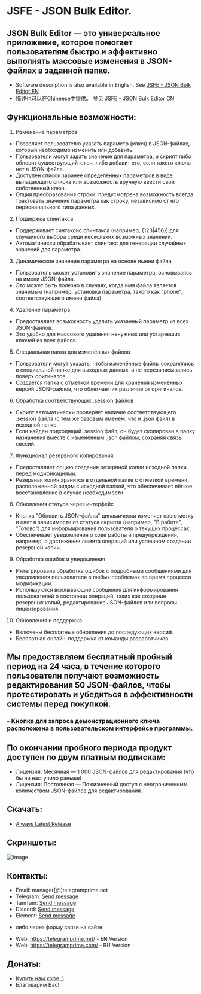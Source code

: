 # JSFE - JSON Bulk Editor.
## JSON Bulk Editor — это универсальное приложение, которое помогает пользователям быстро и эффективно выполнять массовые изменения в JSON-файлах в заданной папке.

* Software description is also available in English. See [JSFE - JSON Bulk Editor EN](https://github.com/telegram-prime/json-files-editor)
* 描述也可以在Chineese中提供。 参见 [JSFE - JSON Bulk Editor CN](https://github.com/telegram-prime/json-files-editor-CN)

## Функциональные возможности:
1. Изменение параметров
  - Позволяет пользователю указать параметр (ключ) в JSON-файлах, который необходимо изменить или добавить.
  - Пользователи могут задать значение для параметра, и скрипт либо обновит существующий ключ, либо добавит его, если такого ключа нет в JSON-файле.
  - Доступен список заранее определённых параметров в виде выпадающего списка или возможность вручную ввести свой собственный ключ.
  - Опция преобразования строки: предусмотрена возможность всегда трактовать значение параметра как строку, независимо от его первоначального типа данных.
2. Поддержка спинтакса
  - Поддерживает синтаксис спинтакса (например, {123|456}) для случайного выбора среди нескольких возможных значений.
  - Автоматически обрабатывает спинтакс для генерации случайных значений для параметра.
3. Динамическое значение параметра на основе имени файла
  - Пользователь может установить значение параметра, основываясь на имени JSON-файла.
  - Это может быть полезно в случаях, когда имя файла является значимым (например, установка параметра, такого как "phone", соответствующего имени файла).
4. Удаление параметра
  - Предоставляет возможность удалить указанный параметр из всех JSON-файлов.
  - Это удобно для массового удаления ненужных или устаревших ключей из всех файлов.
5. Специальная папка для изменённых файлов
  - Пользователи могут указать, чтобы изменённые файлы сохранялись в специальной папке для выходных данных, а не перезаписывались поверх оригиналов.
  - Создаётся папка с отметкой времени для хранения изменённых версий JSON-файлов, что облегчает их различие от оригиналов.
6. Обработка соответствующих .session файлов
  - Скрипт автоматически проверяет наличие соответствующего .session файла (с тем же базовым именем, что и .json файл) в исходной папке.
  - Если найден подходящий .session файл, он будет скопирован в папку назначения вместе с изменённым .json файлом, сохраняя связь сессий.
7. Функционал резервного копирования
  - Предоставляет опцию создания резервной копии исходной папки перед модификациями.
  - Резервная копия хранится в отдельной папке с отметкой времени, расположенной рядом с исходной папкой, что обеспечивает лёгкое восстановление в случае необходимости.
8. Обновления статуса через интерфейс
  - Кнопка "Обновить JSON-файлы" динамически изменяет свою метку и цвет в зависимости от статуса скрипта (например, "В работе", "Готово") для информирования пользователя о текущих процессах.
  - Обеспечивает уведомления о ходе работы и предупреждения, например, о достижении лимита операций или успешном создании резервной копии.
9. Обработка ошибок и уведомления
  - Интегрирована обработка ошибок с подробными сообщениями для уведомления пользователя о любых проблемах во время процесса модификации.
  - Используются всплывающие сообщения для информирования пользователей о состоянии операций, таких как создание резервных копий, редактирование JSON-файлов или вопросы лицензирования.
10. Обновления и поддержка
  - Включены бесплатные обновления до последующих версий.
  - Бесплатная онлайн-поддержка от команды разработчиков.

## Мы предоставляем бесплатный пробный период на 24 часа, в течение которого пользователи получают возможность редактирования 50 JSON-файлов, чтобы протестировать и убедиться в эффективности системы перед покупкой.
### - Кнопка для запроса демонстрационного ключа расположена в пользовательском интерфейсе программы.

## По окончании пробного периода продукт доступен по двум платным подпискам:
- Лицензия: Месячная — 1 000 JSON-файлов для редактирования (что бы ни наступило раньше)
- Лицензия: Постоянная — Пожизненный доступ с неограниченным количеством JSON-файлов для редактирования.


## Скачать:
 - [Always Latest Release](https://github.com/telegram-prime/json-files-editor-ru/releases/latest)



## Скриншоты:
![image](https://github.com/user-attachments/assets/f8f3eecd-01c7-4830-a5e3-bdb2375d1d58)



##  Контакты:
- Email:    manager[@]telegramprime.net
- Telegram: [Send message](https://telegramprime.com/telegram-contact)
- TamTam:   [Send message](https://telegramprime.com/tamtam-contact)
- Discord:  [Send message](https://telegramprime.com/discord-contact)
- Element:  [Send message](https://telegramprime.com/element-contact)

* либо через форму связи на сайте:
- Wеb: https://telegramprime.net/ - EN Version
- Wеb: https://telegramprime.com/ - RU Version


## Донаты:
* [Купить нам кофе :)](https://nowpayments.io/donation/telegramprime)
* Благодарим Вас!


